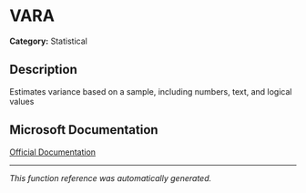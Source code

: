 # VARA

**Category:** Statistical

## Description
Estimates variance based on a sample, including numbers, text, and logical values

## Microsoft Documentation
[Official Documentation](https://support.microsoft.com//en-us/office/vara-function-3de77469-fa3a-47b4-85fd-81758a1e1d07)

---
*This function reference was automatically generated.*
